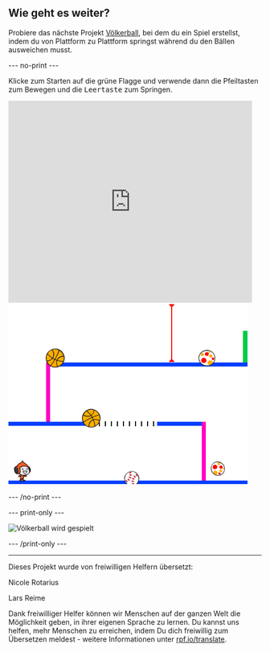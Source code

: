 ## Wie geht es weiter?

Probiere das nächste Projekt [Völkerball](https://projects.raspberrypi.org/de-DE/projects/dodgeball?utm_source=pathway&utm_medium=whatnext&utm_campaign=projects), bei dem du ein Spiel erstellst, indem du von Plattform zu Plattform springst während du den Bällen ausweichen musst.

--- no-print ---

Klicke zum Starten auf die grüne Flagge und verwende dann die Pfeiltasten zum Bewegen und die <kbd>Leertaste</kbd> zum Springen.

<div class="scratch-preview">
  <iframe allowtransparency="true" width="485" height="402" src="https://scratch.mit.edu/projects/embed/251809924/?autostart=false" frameborder="0" scrolling="no"></iframe>
  <img src="images/dodge-final.png">
</div>

--- /no-print ---

--- print-only ---

![Völkerball wird gespielt](images/dodgeball-showcase.png)

--- /print-only ---


***
Dieses Projekt wurde von freiwilligen Helfern übersetzt:

Nicole Rotarius

Lars Reime

Dank freiwilliger Helfer können wir Menschen auf der ganzen Welt die Möglichkeit geben, in ihrer eigenen Sprache zu lernen. Du kannst uns helfen, mehr Menschen zu erreichen, indem Du dich freiwillig zum Übersetzen meldest - weitere Informationen unter [rpf.io/translate](https://rpf.io/translate).